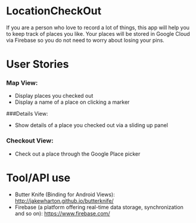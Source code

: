 # LocationCheckOut
If you are a person who love to record a lot of things, this app will help you to keep track of places you like. 
Your places will be stored in Google Cloud via Firebase so you do not need to worry about losing your pins.

# User Stories
### Map View:
* Display places you checked out
* Display a name of a place on clicking a marker

###Details View:
* Show details of a place you checked out via a sliding up panel

### Checkout View:
* Check out a place through the Google Place picker

# Tool/API use
* Butter Knife (Binding for Android Views): http://jakewharton.github.io/butterknife/
* Firebase (a platform offering real-time data storage, synchronization and so on): https://www.firebase.com/
